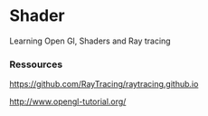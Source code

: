 # Shader

Learning Open Gl, Shaders and Ray tracing

### Ressources

https://github.com/RayTracing/raytracing.github.io

http://www.opengl-tutorial.org/
